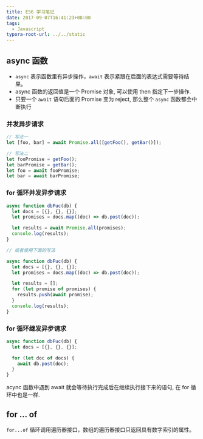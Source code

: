 ```yaml
---
title: ES6 学习笔记
date: 2017-09-07T16:41:23+08:00
tags:
  - Javascript
typora-root-url: ../../static
---
```


## async 函数

- `async` 表示函数里有异步操作，`await` 表示紧跟在后面的表达式需要等待结果。
- async 函数的返回值是一个 Promise 对象, 可以使用 then 指定下一步操作.
- 只要一个 `await` 语句后面的 Promise 变为 reject, 那么整个 `async` 函数都会中断执行

### 并发异步请求

```javascript
// 写法一
let [foo, bar] = await Promise.all([getFoo(), getBar()]);

// 写法二
let fooPromise = getFoo();
let barPromise = getBar();
let foo = await fooPromise;
let bar = await barPromise;
```

### for 循环并发异步请求

```javascript
async function dbFuc(db) {
  let docs = [{}, {}, {}];
  let promises = docs.map((doc) => db.post(doc));

  let results = await Promise.all(promises);
  console.log(results);
}

// 或者使用下面的写法

async function dbFuc(db) {
  let docs = [{}, {}, {}];
  let promises = docs.map((doc) => db.post(doc));

  let results = [];
  for (let promise of promises) {
    results.push(await promise);
  }
  console.log(results);
}
```

### for 循环继发异步请求

```javascript
async function dbFuc(db) {
  let docs = [{}, {}, {}];

  for (let doc of docs) {
    await db.post(doc);
  }
}
```

acync 函数中遇到 await 就会等待执行完成后在继续执行接下来的语句, 在 for 循环中也是一样.

## for ... of

`for...of` 循环调用遍历器接口，数组的遍历器接口只返回具有数字索引的属性。
